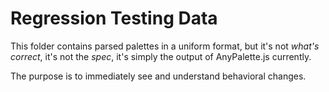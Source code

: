 
# Regression Testing Data

This folder contains parsed palettes in a uniform format, but it's not *what's correct*, it's not the *spec*, it's simply the output of AnyPalette.js currently.

The purpose is to immediately see and understand behavioral changes.
